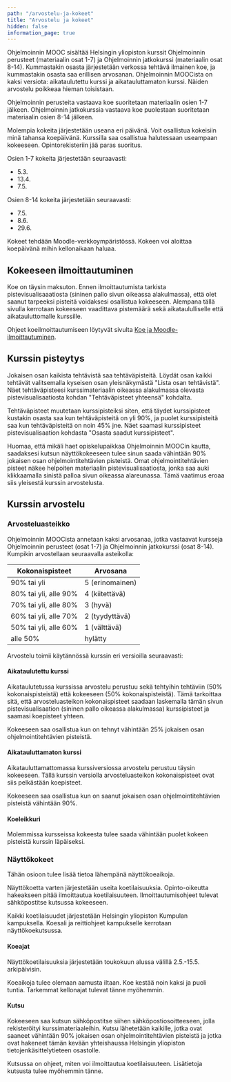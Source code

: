 ```yaml
---
path: "/arvostelu-ja-kokeet"
title: "Arvostelu ja kokeet"
hidden: false
information_page: true
---
```


Ohjelmoinnin MOOC sisältää Helsingin yliopiston kurssit Ohjelmoinnin perusteet (materiaalin osat 1-7) ja Ohjelmoinnin jatkokurssi (materiaalin osat 8-14). Kummastakin osasta järjestetään verkossa tehtävä ilmainen koe, ja kummastakin osasta saa erillisen arvosanan. Ohjelmoinnin MOOCista on kaksi versiota: aikataulutettu kurssi ja aikatauluttamaton kurssi. Näiden arvostelu poikkeaa hieman toisistaan.

Ohjelmoinnin perusteita vastaava koe suoritetaan materiaalin osien 1-7 jälkeen. Ohjelmoinnin jatkokurssia vastaava koe puolestaan suoritetaan materiaalin osien 8-14 jälkeen.

Molempia kokeita järjestetään useana eri päivänä. Voit osallistua kokeisiin minä tahansa koepäivänä. Kurssilla saa osallistua halutessaan useampaan kokeeseen. Opintorekisteriin jää paras suoritus.

Osien 1-7 kokeita järjestetään seuraavasti:

- 5.3.
- 13.4.
- 7.5.

 Osien 8-14 kokeita järjestetään seuraavasti:

- 7.5.
- 8.6.
- 29.6.

Kokeet tehdään Moodle-verkkoympäristössä. Kokeen voi aloittaa koepäivänä mihin kellonaikaan haluaa.

## Kokeeseen ilmoittautuminen

Koe on täysin maksuton. Ennen ilmoittautumista tarkista pistevisualisaaatiosta (sininen pallo sivun oikeassa alakulmassa), että olet saanut tarpeeksi pisteitä voidaksesi osallistua kokeeseen. Alempana tällä sivulla kerrotaan kokeeseen vaadittava pistemäärä sekä aikataululliselle että aikatauluttomalle kurssille.

Ohjeet koeilmoittautumiseen löytyvät sivulta [Koe ja Moodle-ilmoittautuminen](/koe-ja-moodle-ilmoittautuminen).


## Kurssin pisteytys

Jokaisen osan kaikista tehtävistä saa tehtäväpisteitä. Löydät osan kaikki tehtävät valitsemalla kyseisen osan yleisnäkymästä "Lista osan tehtävistä". Näet tehtäväpisteesi kurssimateriaalin oikeassa alakulmassa olevasta pistevisualisaatiosta kohdan "Tehtäväpisteet yhteensä" kohdalta.

Tehtäväpisteet muutetaan kurssipisteiksi siten, että täydet kurssipisteet kustakin osasta saa kun tehtäväpisteitä on yli 90%, ja puolet kurssipisteitä saa kun tehtäväpisteitä on noin 45% jne. Näet saamasi kurssipisteet pistevisualisaation kohdasta "Osasta saadut kurssipisteet".

Huomaa, että mikäli haet opiskelupaikkaa Ohjelmoinnin MOOCin kautta, saadaksesi kutsun näyttökokeeseen tulee sinun saada vähintään 90% jokaisen osan ohjelmointitehtävien pisteistä. Omat ohjelmointitehtävien pisteet näkee helpoiten materiaalin pistevisualisaatiosta, jonka saa auki klikkaamalla sinistä palloa sivun oikeassa alareunassa. Tämä vaatimus eroaa siis yleisestä kurssin arvostelusta.

## Kurssin arvostelu

### Arvosteluasteikko

Ohjelmoinnin MOOCista annetaan kaksi arvosanaa, jotka vastaavat kursseja Ohjelmoinnin perusteet (osat 1-7) ja Ohjelmoinnin jatkokurssi (osat 8-14). Kumpikin arvostellaan seuraavalla asteikolla:

<table>
    <thead>
    <tr>
        <th>Kokonaispisteet</th>
        <th>Arvosana</th>
    </tr>
    </thead>
    <tbody>
    <tr>
        <td>90% tai yli</td>
        <td>5 (erinomainen)</td>
    </tr>
    <tr>
        <td>80% tai yli, alle 90%</td>
        <td>4 (kiitettävä)</td>
    </tr>
    <tr>
        <td>70% tai yli, alle 80%</td>
        <td>3 (hyvä)</td>
    </tr>
    <tr>
        <td>60% tai yli, alle 70%</td>
        <td>2 (tyydyttävä)</td>
    </tr>
    <tr>
        <td>50% tai yli, alle 60%</td>
        <td>1 (välttävä)</td>
    </tr>
    <tr>
        <td>alle 50%</td>
        <td>hylätty</td>
    </tr>
    </tbody>
</table>

Arvostelu toimii käytännössä kurssin eri versioilla seuraavasti:

#### Aikataulutettu kurssi

Aikataulutetussa kurssissa arvostelu perustuu sekä tehtyihin tehtäviin (50% kokonaispisteistä) että kokeeseen (50% kokonaispisteistä). Tämä tarkoittaa sitä, että arvosteluasteikon kokonaispisteet saadaan laskemalla tämän sivun pistevisualisaation (sininen pallo oikeassa alakulmassa) kurssipisteet ja saamasi koepisteet yhteen.

Kokeeseen saa osallistua kun on tehnyt vähintään 25% jokaisen osan ohjelmointitehtävien pisteistä.

#### Aikatauluttamaton kurssi

Aikatauluttamattomassa kurssiversiossa arvostelu perustuu täysin kokeeseen. Tällä kurssin versiolla arvosteluasteikon kokonaispisteet ovat siis pelkästään koepisteet.

Kokeeseen saa osallistua kun on saanut jokaisen osan ohjelmointitehtävien pisteistä vähintään 90%.

#### Koeleikkuri

Molemmissa kursseissa kokeesta tulee saada vähintään puolet kokeen pisteistä kurssin läpäiseksi.

### Näyttökokeet

Tähän osioon tulee lisää tietoa lähempänä näyttökoeaikoja.

Näyttökoetta varten järjestetään useita koetilaisuuksia. Opinto-oikeutta hakeakseen pitää ilmoittautua koetilaisuuteen. Ilmoittautumisohjeet tulevat sähköpostitse kutsussa kokeeseen.

Kaikki koetilaisuudet järjestetään Helsingin yliopiston Kumpulan kampuksella. Koesali ja reittiohjeet kampukselle kerrotaan näyttökoekutsussa.

#### Koeajat

Näyttökoetilaisuuksia järjestetään toukokuun alussa välillä 2.5.-15.5. arkipäivisin.

Koeaikoja tulee olemaan aamusta iltaan. Koe kestää noin kaksi ja puoli tuntia. Tarkemmat kellonajat tulevat tänne myöhemmin.

#### Kutsu

Kokeeseen saa kutsun sähköpostitse siihen sähköpostiosoitteeseen, jolla rekisteröityi kurssimateriaaleihin. Kutsu lähetetään kaikille, jotka ovat saaneet vähintään 90% jokaisen osan ohjelmointitehtävien pisteistä ja jotka ovat hakeneet tämän kevään yhteishaussa Helsingin yliopiston tietojenkäsittelytieteen osastolle.

Kutsussa on ohjeet, miten voi ilmoittautua koetilaisuuteen. Lisätietoja kutsusta tulee myöhemmin tänne.
